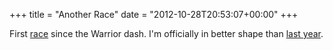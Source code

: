 +++
title = "Another Race"
date = "2012-10-28T20:53:07+00:00"
+++

First <a href="http://joshorndorff.com/node/1002">race</a> since the Warrior dash. I'm officially in better shape than <a href="http://www.joshorndorff.com/node/583">last year</a>.
			